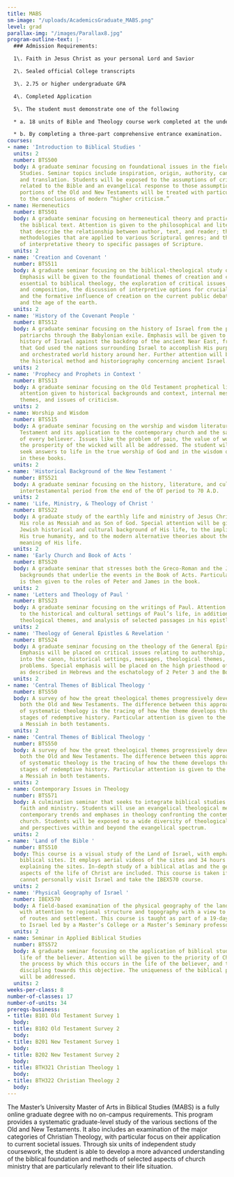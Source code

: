 ```yaml
---
title: MABS
sm-image: "/uploads/AcademicsGraduate_MABS.png"
level: grad
parallax-img: "/images/Parallax8.jpg"
program-outline-text: |-
  ### Admission Requirements:

  1\. Faith in Jesus Christ as your personal Lord and Savior

  2\. Sealed official College transcripts

  3\. 2.75 or higher undergraduate GPA

  4\. Completed Application

  5\. The student must demonstrate one of the following

  * a. 18 units of Bible and Theology course work completed at the undergraduate level OR,

  * b. By completing a three-part comprehensive entrance examination.
courses:
- name: 'Introduction to Biblical Studies '
  units: 2
  number: BTS500
  body: A graduate seminar focusing on foundational issues in the field of Biblical
    Studies. Seminar topics include inspiration, origin, authority, canonicity, transmission,
    and translation. Students will be exposed to the assumptions of critical scholarship
    related to the Bible and an evangelical response to those assumptions. Selected
    portions of the Old and New Testaments will be treated with particular attention
    to the conclusions of modern “higher criticism.”
- name: Hermeneutics
  number: BTS501
  body: A graduate seminar focusing on hermeneutical theory and practice related to
    the biblical text. Attention is given to the philosophical and literary foundations
    that describe the relationship between author, text, and reader; the interpretative
    methodologies that are applied to various Scriptural genres; and the application
    of interpretative theory to specific passages of Scripture.
  units: 2
- name: 'Creation and Covenant '
  number: BTS511
  body: A graduate seminar focusing on the biblical-theological study of the Pentateuch.
    Emphasis will be given to the foundational themes of creation and covenant as
    essential to biblical theology, the exploration of critical issues of authorship
    and composition, the discussion of interpretive options for crucial passages,
    and the formative influence of creation on the current public debate on origins
    and the age of the earth.
  units: 2
- name: 'History of the Covenant People '
  number: BTS512
  body: A graduate seminar focusing on the history of Israel from the period of the
    patriarchs through the Babylonian exile. Emphasis will be given to placing the
    history of Israel against the backdrop of the ancient Near East, from the perspective
    that God used the nations surrounding Israel to accomplish His purposes for her
    and orchestrated world history around her. Further attention will be given to
    the historical method and historiography concerning ancient Israel.
  units: 2
- name: 'Prophecy and Prophets in Context '
  number: BTS513
  body: A graduate seminar focusing on the Old Testament prophetical literature, with
    attention given to historical backgrounds and context, internal message, theological
    themes, and issues of criticism.
  units: 2
- name: Worship and Wisdom
  number: BTS515
  body: A graduate seminar focusing on the worship and wisdom literature of the Old
    Testament and its application to the contemporary church and the sanctification
    of every believer. Issues like the problem of pain, the value of worship, and
    the prosperity of the wicked will all be addressed. The student will learn to
    seek answers to life in the true worship of God and in the wisdom of God provided
    in these books.
  units: 2
- name: 'Historical Background of the New Testament '
  number: BTS521
  body: A graduate seminar focusing on the history, literature, and culture of the
    intertestamental period from the end of the OT period to 70 A.D.
  units: 2
- name: 'Life, Ministry, & Theology of Christ '
  number: BTS522
  body: A graduate study of the earthly life and ministry of Jesus Christ, including
    His role as Messiah and as Son of God. Special attention will be given to the
    Jewish historical and cultural background of His life, to the implications of
    His true humanity, and to the modern alternative theories about the facts and
    meaning of His life.
  units: 2
- name: 'Early Church and Book of Acts '
  number: BTS520
  body: A graduate seminar that stresses both the Greco-Roman and the Jewish historical
    backgrounds that underlie the events in the Book of Acts. Particular attention
    is then given to the roles of Peter and James in the book.
  units: 2
- name: 'Letters and Theology of Paul '
  number: BTS523
  body: A graduate seminar focusing on the writings of Paul. Attention is first given
    to the historical and cultural settings of Paul’s life, in addition to the messages,
    theological themes, and analysis of selected passages in his epistles.
  units: 2
- name: 'Theology of General Epistles & Revelation '
  number: BTS524
  body: A graduate seminar focusing on the theology of the General Epistles and Revelation.
    Emphasis will be placed on critical issues relating to authorship, acceptance
    into the canon, historical settings, messages, theological themes, and interpretive
    problems. Special emphasis will be placed on the high priesthood of Jesus Christ
    as described in Hebrews and the eschatology of 2 Peter 3 and the Book of Revelation.
  units: 2
- name: 'Central Themes of Biblical Theology '
  number: BTS550
  body: A survey of how the great theological themes progressively develop through
    both the Old and New Testaments. The difference between this approach and that
    of systematic theology is the tracing of how the theme develops through the successive
    stages of redemptive history. Particular attention is given to the promise of
    a Messiah in both testaments.
  units: 2
- name: 'Central Themes of Biblical Theology '
  number: BTS550
  body: A survey of how the great theological themes progressively develop through
    both the Old and New Testaments. The difference between this approach and that
    of systematic theology is the tracing of how the theme develops through the successive
    stages of redemptive history. Particular attention is given to the promise of
    a Messiah in both testaments.
  units: 2
- name: Contemporary Issues in Theology
  number: BTS571
  body: A culmination seminar that seeks to integrate biblical studies with Christian
    faith and ministry. Students will use an evangelical theological method to address
    contemporary trends and emphases in theology confronting the contemporary Christian
    church. Students will be exposed to a wide diversity of theological literature
    and perspectives within and beyond the evangelical spectrum.
  units: 2
- name: 'Land of the Bible '
  number: BTS510
  body: This course is a visual study of the Land of Israel, with emphasis on the
    biblical sites. It employs aerial videos of the sites and 34 hours of lectures
    explaining the sites. In-depth study of a biblical atlas and the geographical
    aspects of the life of Christ are included. This course is taken if the student
    cannot personally visit Israel and take the IBEX570 course.
  units: 2
- name: 'Physical Geography of Israel '
  number: IBEX570
  body: A field-based examination of the physical geography of the land of Israel
    with attention to regional structure and topography with a view to the development
    of routes and settlement. This course is taught as part of a 19-day study trip
    to Israel led by a Master’s College or a Master’s Seminary professor.
  units: 2
- name: Seminar in Applied Biblical Studies
  number: BTS572
  body: A graduate seminar focusing on the application of biblical studies to the
    life of the believer. Attention will be given to the priority of Christlikeness,
    the process by which this occurs in the life of the believer, and the role of
    discipling towards this objective. The uniqueness of the biblical process of change
    will be addressed.
  units: 2
weeks-per-class: 8
number-of-classes: 17
number-of-units: 34
prereqs-business:
- title: B101 Old Testament Survey 1
  body: 
- title: B102 Old Testament Survey 2
  body: 
- title: B201 New Testament Survey 1
  body: 
- title: B202 New Testament Survey 2
  body: 
- title: BTH321 Christian Theology 1
  body: 
- title: BTH322 Christian Theology 2
  body: 
---
```


The Master’s University Master of Arts in Biblical Studies (MABS) is a fully online graduate degree with no on-campus requirements. This program provides a systematic graduate-level study of the various sections of the Old and New Testaments. It also includes an examination of the major categories of Christian Theology, with particular focus on their application to current societal issues. Through six units of independent study coursework, the student is able to develop a more advanced understanding of the biblical foundation and methods of selected aspects of church ministry that are particularly relevant to their life situation.